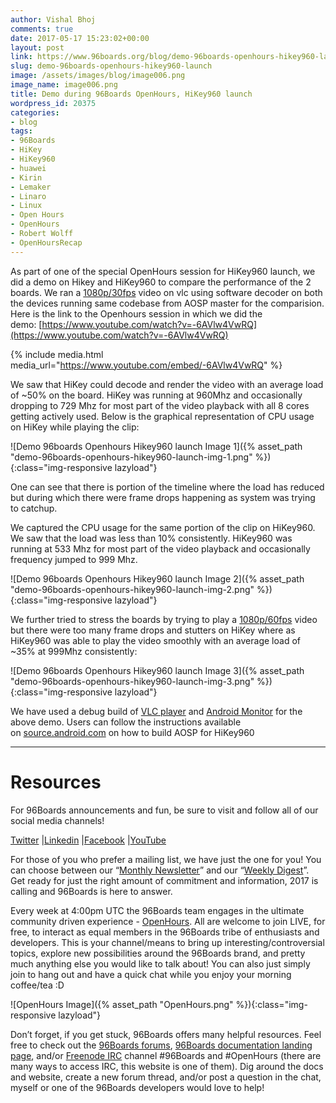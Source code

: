 ```yaml
---
author: Vishal Bhoj
comments: true
date: 2017-05-17 15:23:02+00:00
layout: post
link: https://www.96boards.org/blog/demo-96boards-openhours-hikey960-launch/
slug: demo-96boards-openhours-hikey960-launch
image: /assets/images/blog/image006.png
image_name: image006.png
title: Demo during 96Boards OpenHours, HiKey960 launch
wordpress_id: 20375
categories:
- blog
tags:
- 96Boards
- HiKey
- HiKey960
- huawei
- Kirin
- Lemaker
- Linaro
- Linux
- Open Hours
- OpenHours
- Robert Wolff
- OpenHoursRecap
---
```


As part of one of the special OpenHours session for HiKey960 launch, we did a demo on Hikey and HiKey960 to compare the performance of the 2 boards. We ran a [1080p/30fps](http://distribution.bbb3d.renderfarming.net/video/mp4/bbb_sunflower_1080p_30fps_normal.mp4) video on vlc using software decoder on both the devices running same codebase from AOSP master for the comparision. Here is the link to the Openhours session in which we did the demo: [https://www.youtube.com/watch?v=-6AVlw4VwRQ](https://www.youtube.com/watch?v=-6AVlw4VwRQ)

{% include media.html media_url="https://www.youtube.com/embed/-6AVlw4VwRQ" %}

We saw that HiKey could decode and render the video with an average load of ~50% on the board. HiKey was running at 960Mhz and occasionally dropping to 729 Mhz for most part of the video playback with all 8 cores getting actively used. Below is the graphical representation of CPU usage on HiKey while playing the clip:

![Demo 96boards Openhours Hikey960 launch Image 1]({% asset_path "demo-96boards-openhours-hikey960-launch-img-1.png" %}){:class="img-responsive lazyload"}

One can see that there is portion of the timeline where the load has reduced but during which there were frame drops happening as system was trying to catchup.

We captured the CPU usage for the same portion of the clip on HiKey960. We saw that the load was less than 10% consistently. HiKey960 was running at 533 Mhz for most part of the video playback and occasionally frequency jumped to 999 Mhz.

![Demo 96boards Openhours Hikey960 launch Image 2]({% asset_path "demo-96boards-openhours-hikey960-launch-img-2.png" %}){:class="img-responsive lazyload"}

We further tried to stress the boards by trying to play a [1080p/60fps](http://distribution.bbb3d.renderfarming.net/video/mp4/bbb_sunflower_1080p_60fps_normal.mp4) video but there were too many frame drops and stutters on HiKey where as HiKey960 was able to play the video smoothly with an average load of ~35% at 999Mhz consistently:

![Demo 96boards Openhours Hikey960 launch Image 3]({% asset_path "demo-96boards-openhours-hikey960-launch-img-3.png" %}){:class="img-responsive lazyload"}

We have used a debug build of [VLC player](https://wiki.videolan.org/AndroidCompile/) and [Android Monitor](https://developer.android.com/studio/profile/android-monitor.html) for the above demo. Users can follow the instructions available on [source.android.com](https://source.android.com/source/devices) on how to build AOSP for HiKey960






* * *











# Resources


For 96Boards announcements and fun, be sure to visit and follow all of our social media channels!

[Twitter](https://twitter.com/96Boards) &#124;[Linkedin](https://www.linkedin.com/company/6637095?trk=tyah&trkInfo=clickedVertical%3Ashowcase%2CclickedEntityId%3A6637095%2Cidx%3A1-1-1%2CtarId%3A1483603913878%2Ctas%3A96boards) &#124;[Facebook](https://www.facebook.com/96Boards/) &#124;[YouTube](https://www.youtube.com/c/96boards)

For those of you who prefer a mailing list, we have just the one for you! You can choose between our “[Monthly Newsletter](/digest/)” and our “[Weekly Digest](/digest/)”. Get ready for just the right amount of commitment and information, 2017 is calling and 96Boards is here to answer.

Every week at 4:00pm UTC the 96Boards team engages in the ultimate community driven experience - [OpenHours](/openhours/). All are welcome to join LIVE, for free, to interact as equal members in the 96Boards tribe of enthusiasts and developers. This is your channel/means to bring up interesting/controversial topics, explore new possibilities around the 96Boards brand, and pretty much anything else you would like to talk about! You can also just simply join to hang out and have a quick chat while you enjoy your morning coffee/tea :D

![OpenHours Image]({% asset_path "OpenHours.png" %}){:class="img-responsive lazyload"}


Don’t forget, if you get stuck, 96Boards offers many helpful resources. Feel free to check out the [96Boards forums](https://discuss.96boards.org/), [96Boards documentation landing page](https://github.com/96boards/documentation/), and/or [Freenode IRC](http://webchat.freenode.net/?channels=%2396boards) channel #96Boards and #OpenHours (there are many ways to access IRC, this website is one of them). Dig around the docs and website, create a new forum thread, and/or post a question in the chat, myself or one of the 96Boards developers would love to help!
